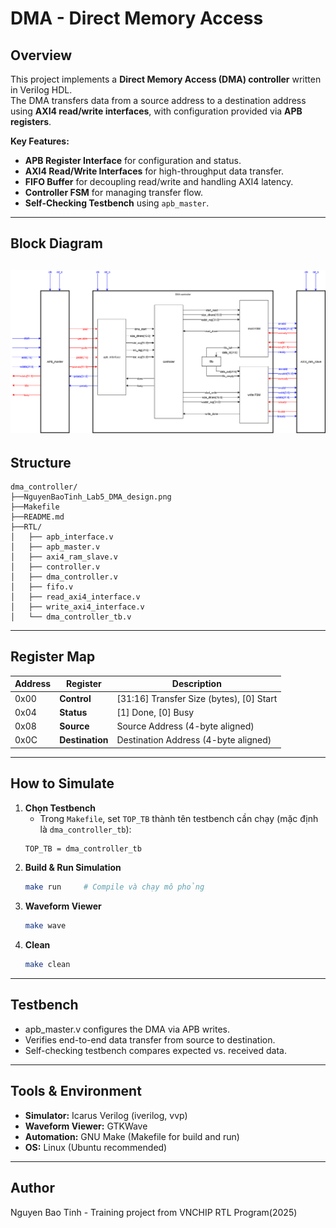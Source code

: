 # DMA - Direct Memory Access

## Overview
This project implements a **Direct Memory Access (DMA) controller** written in Verilog HDL.  
The DMA transfers data from a source address to a destination address using **AXI4 read/write interfaces**, with configuration provided via **APB registers**.

**Key Features:**
- **APB Register Interface** for configuration and status.
- **AXI4 Read/Write Interfaces** for high-throughput data transfer.
- **FIFO Buffer** for decoupling read/write and handling AXI4 latency.
- **Controller FSM** for managing transfer flow.
- **Self-Checking Testbench** using `apb_master`.
---

## Block Diagram
![Block Diagram](NguyenBaoTinh_Lab5_DMA_design.png)
---
## Structure
````
dma_controller/
├──NguyenBaoTinh_Lab5_DMA_design.png
├──Makefile
├──README.md
├──RTL/
│   ├── apb_interface.v
│   ├── apb_master.v
│   ├── axi4_ram_slave.v
│   ├── controller.v
│   ├── dma_controller.v
│   ├── fifo.v
│   ├── read_axi4_interface.v
│   ├── write_axi4_interface.v
│   └── dma_controller_tb.v     
````
---
## Register Map
| Address | Register            | Description                              |
|---------|---------------------|------------------------------------------|
| 0x00    | **Control**         | [31:16] Transfer Size (bytes), [0] Start |
| 0x04    | **Status**          | [1] Done, [0] Busy                       |
| 0x08    | **Source**          | Source Address (4-byte aligned)          |
| 0x0C    | **Destination**     | Destination Address (4-byte aligned)     |
---


## How to Simulate
1. **Chọn Testbench**  
   - Trong `Makefile`, set `TOP_TB` thành tên testbench cần chạy (mặc định là `dma_controller_tb`):
   ```bash
   TOP_TB = dma_controller_tb
2. **Build & Run Simulation**
   ```bash
   make run     # Compile và chạy mô phỏng
3. **Waveform Viewer**
   ```bash
   make wave
4. **Clean**
   ```bash
   make clean
---

## Testbench
- apb_master.v configures the DMA via APB writes.
- Verifies end-to-end data transfer from source to destination.
- Self-checking testbench compares expected vs. received data.
---

## Tools & Environment
- **Simulator:** Icarus Verilog (iverilog, vvp)
- **Waveform Viewer:** GTKWave
- **Automation:** GNU Make (Makefile for build and run)
- **OS:** Linux (Ubuntu recommended)
---
## Author
Nguyen Bao Tinh - Training project from VNCHIP RTL Program(2025)